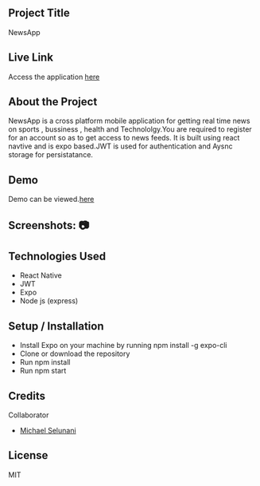 
## Project Title
NewsApp

## Live Link
Access the application  [here](https://react-online-shop.herokuapp.com/)

## About the Project
NewsApp is a cross platform mobile application for getting real time news on sports , bussiness , health and Technololgy.You  are required to register for an account so as to get access to news feeds.
It is built using react navtive and is expo based.JWT is used for authentication and Aysnc storage for persistatance.

## Demo
Demo can be viewed.[here](https://res.cloudinary.com/kenya-power/video/upload/v1656065509/online-shop/Screenrecorder-2022-06-24-12-42-31-853_xwsqor.mp4)

## Screenshots: 📷


## Technologies Used
* React Native
* JWT
* Expo
* Node js (express)

## Setup / Installation
* Install Expo on your machine by running npm install -g expo-cli
* Clone or download the repository
* Run npm install
* Run npm start
## Credits
Collaborator
*  [Michael Selunani](https://github.com/mse-lunani)
## License
MIT
